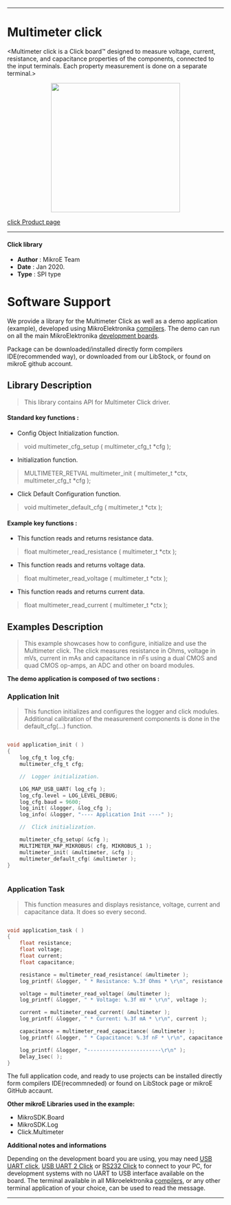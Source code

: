 
---
# Multimeter click

<Multimeter click is a Click board™ designed to measure voltage, current, resistance, and capacitance properties of the components, connected to the input terminals. Each property measurement is done on a separate terminal.>

<p align="center">
  <img src="https://download.mikroe.com/images/click_for_ide/multimeter_click.png" height=300px>
</p>


[click Product page](https://www.mikroe.com/multimeter-click)

---

#### Click library 

- **Author**        : MikroE Team
- **Date**          : Jan 2020.
- **Type**          : SPI type


# Software Support

We provide a library for the Multimeter Click 
as well as a demo application (example), developed using MikroElektronika 
[compilers](https://shop.mikroe.com/compilers). 
The demo can run on all the main MikroElektronika [development boards](https://shop.mikroe.com/development-boards).

Package can be downloaded/installed directly form compilers IDE(recommended way), or downloaded from our LibStock, or found on mikroE github account. 

## Library Description

> This library contains API for Multimeter Click driver.

#### Standard key functions :

- Config Object Initialization function.
> void multimeter_cfg_setup ( multimeter_cfg_t *cfg ); 
 
- Initialization function.
> MULTIMETER_RETVAL multimeter_init ( multimeter_t *ctx, multimeter_cfg_t *cfg );

- Click Default Configuration function.
> void multimeter_default_cfg ( multimeter_t *ctx );

#### Example key functions :

- This function reads and returns resistance data.
> float multimeter_read_resistance ( multimeter_t *ctx );
 
- This function reads and returns voltage data.
> float multimeter_read_voltage ( multimeter_t *ctx );

- This function reads and returns current data.
> float multimeter_read_current ( multimeter_t *ctx );

## Examples Description

> This example showcases how to configure, initialize and use the Multimeter click. The
  click measures resistance in Ohms, voltage in mVs, current in mAs and capacitance in nFs
  using a dual CMOS and quad CMOS op-amps, an ADC and other on board modules. 

**The demo application is composed of two sections :**

### Application Init 

> This function initializes and configures the logger and click modules. Additional 
  calibration of the measurement components is done in the default_cfg(...) function.

```c

void application_init ( )
{
    log_cfg_t log_cfg;
    multimeter_cfg_t cfg;

    //  Logger initialization.

    LOG_MAP_USB_UART( log_cfg );
    log_cfg.level = LOG_LEVEL_DEBUG;
    log_cfg.baud = 9600;
    log_init( &logger, &log_cfg );
    log_info( &logger, "---- Application Init ----" );

    //  Click initialization.

    multimeter_cfg_setup( &cfg );
    MULTIMETER_MAP_MIKROBUS( cfg, MIKROBUS_1 );
    multimeter_init( &multimeter, &cfg );
    multimeter_default_cfg( &multimeter );
}
  
```

### Application Task

> This function measures and displays resistance, voltage, current and capacitance data.
  It does so every second. 

```c

void application_task ( )
{
    float resistance;
    float voltage;
    float current;
    float capacitance;

    resistance = multimeter_read_resistance( &multimeter );
    log_printf( &logger, " * Resistance: %.3f Ohms * \r\n", resistance );

    voltage = multimeter_read_voltage( &multimeter );
    log_printf( &logger, " * Voltage: %.3f mV * \r\n", voltage );

    current = multimeter_read_current( &multimeter );
    log_printf( &logger, " * Current: %.3f mA * \r\n", current );

    capacitance = multimeter_read_capacitance( &multimeter );
    log_printf( &logger, " * Capacitance: %.3f nF * \r\n", capacitance );

    log_printf( &logger, "------------------------\r\n" );
    Delay_1sec( );
} 

```

The full application code, and ready to use projects can be  installed directly form compilers IDE(recommneded) or found on LibStock page or mikroE GitHub accaunt.

**Other mikroE Libraries used in the example:** 

- MikroSDK.Board
- MikroSDK.Log
- Click.Multimeter

**Additional notes and informations**

Depending on the development board you are using, you may need 
[USB UART click](https://shop.mikroe.com/usb-uart-click), 
[USB UART 2 Click](https://shop.mikroe.com/usb-uart-2-click) or 
[RS232 Click](https://shop.mikroe.com/rs232-click) to connect to your PC, for 
development systems with no UART to USB interface available on the board. The 
terminal available in all Mikroelektronika 
[compilers](https://shop.mikroe.com/compilers), or any other terminal application 
of your choice, can be used to read the message.

---

